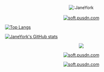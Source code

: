 <div align="center" style="text-align: center;">
<img src="https://count.getloli.com/get/@:JaneYork" alt=":JaneYork" />
</div>
<br/>
<div align="center" style="text-align: center;">
<a href="https://soft.pusdn.com"><img src="https://readme-typing-svg.demolab.com?font=Fira+Code&pause=1000&color=722ED1&center=true&vCenter=true&width=435&lines=PUSDN+%C2%B7+%E5%B9%B3%E8%A1%8C%E5%AE%87%E5%AE%99%E8%BD%AF%E4%BB%B6%E5%BC%80%E5%8F%91%E8%80%85%E7%BD%91;%E8%BD%AF%E4%BB%B6%E5%BC%80%E5%8F%91%E3%80%81%E4%BC%81%E4%B8%9A%E5%BB%BA%E7%AB%99%E3%80%81%E4%BD%8E%E4%BB%A3%E7%A0%81%E3%80%81%E6%95%B0%E5%AD%97%E5%86%9C%E4%B8%9A%E3%80%81;%E6%99%BA%E6%85%A7%E5%85%BB%E6%AE%96%E3%80%81%E5%A4%A7%E5%B1%8F%E5%8F%AF%E8%A7%86%E5%8C%96%E3%80%81%E5%A4%A7%E6%95%B0%E6%8D%AE%E4%B8%AD%E5%8F%B0......" alt="soft.pusdn.com" /></a>
</div>

[![Top Langs](https://github-readme-stats.vercel.app/api/top-langs/?username=JaneYork)](https://github.com/anuraghazra/github-readme-stats)

[![JaneYork's GitHub stats](https://github-readme-stats.vercel.app/api?username=JaneYork&show_icons=true&theme=midnight-purple)](https://github.com/anuraghazra/github-readme-stats)

<div align="center" style="text-align: center;">
<a href="https://github.com/anuraghazra/github-readme-stats">
  <img align="center" src="https://github-readme-stats.vercel.app/api?username=JaneYork&show_icons=true&theme=midnight-purple&bg_color=30,e96443,904e95&title_color=fff&text_color=fff" />
</a>
</div>

<p align="center">
    <a href="http://soft.pusdn.com">
        <img src="https://img.shields.io/badge/Star-14002-%23722ed1?logo=discord"
            alt="soft.pusdn.com"></a>
</p>

<p align="center">
    <a href="http://soft.pusdn.com">
        <img src="https://github-profile-trophy.vercel.app/?username=JaneYork&no-frame=true"
            alt="soft.pusdn.com"></a>
</p>

